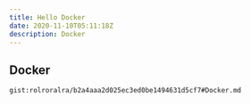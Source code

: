 ```yaml
---
title: Hello Docker
date: 2020-11-10T05:11:18Z
description: Docker
---
```


## Docker
`gist:rolroralra/b2a4aaa2d025ec3ed0be1494631d5cf7#Docker.md`
